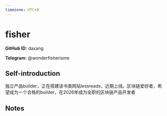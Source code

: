 ```yaml
---
timezone: UTC+8
---
```


# fisher

**GitHub ID:** daxang

**Telegram:** @wonderfisherisme

## Self-introduction

独立产品builder，正在搭建读书类网站lessreads，近期上线。区块链爱好者，希望成为一个合格的builder，在2026年成为全职的区块链产品开发者

## Notes

<!-- Content_START -->


<!-- Content_END -->
